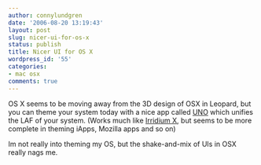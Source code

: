 ```yaml
---
author: connylundgren
date: '2006-08-20 13:19:43'
layout: post
slug: nicer-ui-for-os-x
status: publish
title: Nicer UI for OS X
wordpress_id: '55'
categories:
- mac osx
comments: true
---
```


OS X seems to be moving away from the 3D design of OSX in Leopard, but you can
theme your system today with a nice app called
[UNO](http://gui.interacto.net/) which unifies the LAF of your system. (Works
much like [Irridium X](http://sagefire.org/category/software/iridium/), but
seems to be more complete in theming iApps, Mozilla apps and so on)

Im not really into theming my OS, but the shake-and-mix of UIs in OSX really
nags me.

